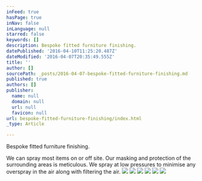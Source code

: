 ```yaml
---
inFeed: true
hasPage: true
inNav: false
inLanguage: null
starred: false
keywords: []
description: Bespoke fitted furniture finishing.
datePublished: '2016-04-10T11:25:20.487Z'
dateModified: '2016-04-07T20:35:49.555Z'
title: ''
author: []
sourcePath: _posts/2016-04-07-bespoke-fitted-furniture-finishing.md
published: true
authors: []
publisher:
  name: null
  domain: null
  url: null
  favicon: null
url: bespoke-fitted-furniture-finishing/index.html
_type: Article

---
```

Bespoke fitted furniture finishing.

We can spray most items on or off site.  Our masking and protection of the surrounding areas is meticulous.  We spray at low pressures to minimise any overspray in the air along with filtering the air.
![](https://the-grid-user-content.s3-us-west-2.amazonaws.com/be32c18b-adaa-463e-90cd-891b473e9a85.jpg)
![](https://the-grid-user-content.s3-us-west-2.amazonaws.com/64b2affd-c46b-4298-97a6-a7f207f6000c.jpg)
![](https://the-grid-user-content.s3-us-west-2.amazonaws.com/64b46eff-4844-4819-be50-944ddf0ddf9c.jpg)
![](https://the-grid-user-content.s3-us-west-2.amazonaws.com/8f004d53-3935-409d-addc-a6b50ad0e4cc.jpg)
![](https://the-grid-user-content.s3-us-west-2.amazonaws.com/942d8690-c5e9-44f7-90e8-d990d4f3299e.jpg)
![](https://the-grid-user-content.s3-us-west-2.amazonaws.com/d505b425-4998-49f5-85a0-fb25802bd5a6.jpg)